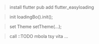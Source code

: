 > install 
flutter pub add flutter_easyloading

> init 
loadingBo().init();

> set Theme 
setTheme(...);

> call ::TODO
mbola tsy vita ... 
